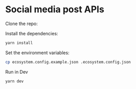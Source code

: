 # Social media post APIs

Clone the repo:

Install the dependencies:

```bash
yarn install
```

Set the environment variables:

```bash
cp ecosystem.config.example.json .ecosystem.config.json
```

Run in Dev

```bash
yarn dev
```